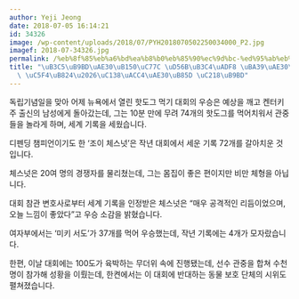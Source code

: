 ```yaml
---
author: Yeji Jeong
date: 2018-07-05 16:14:21
id: 34326
image: /wp-content/uploads/2018/07/PYH2018070502250034000_P2.jpg
imagef: 2018-07-34326.jpg
permalink: /%eb%8f%85%eb%a6%bd%ea%b8%b0%eb%85%90%ec%9d%bc-%ed%95%ab%eb%8f%84%ea%b7%b8-%eb%a8%b9%ea%b8%b0%eb%8c%80%ed%9a%8c-%ec%97%b4%eb%a0%a4%ec%84%b8%ea%b3%84%ea%b8%b0%eb%a1%9d-%ec%88%98%eb%a6%bd/
title: "\uB3C5\uB9BD\uAE30\uB150\uC77C \uD56B\uB3C4\uADF8 \uBA39\uAE30\uB300\uD68C\
  \ \uC5F4\uB824\u2026\uC138\uACC4\uAE30\uB85D \uC218\uB9BD"
---
```


독립기념일을 맞아 어제 뉴욕에서 열린 핫도그 먹기 대회의 우승은 예상을 깨고 켄터키 주 출신의 남성에게 돌아갔는데, 그는 10분 만에 무려 74개의 핫도그를 먹어치워서 관중들을 놀라게 하며, 세계 기록을 세웠습니다.

디펜딩 챔피언이기도 한 ‘조이 체스넛’은 작년 대회에서 세운 기록 72개를 갈아치운 것입니다.

체스넛은 20여 명의 경쟁자를 물리쳤는데, 그는 몸집이 좋은 편이지만 비만 체형을 아닙니다.

대회 참관 변호사로부터 세계 기록을 인정받은 체스넛은 “매우 공격적인 리듬이었으며, 오늘 느낌이 좋았다”고 우승 소감을 밝혔습니다.

여자부에서는 ‘미키 서도’가 37개를 먹어 우승했는데, 작년 기록에는 4개가 모자랐습니다.

한편, 이날 대회에는 100도가 육박하는 무더위 속에 진행됐는데, 선수 관중을 합쳐 수천명이 참가해 성황을 이뤘는데, 한켠에서는 이 대회에 반대하는 동물 보호 단체의 시위도 펼쳐졌습니다.